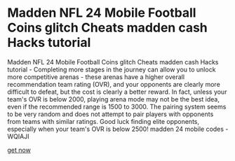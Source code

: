 # Madden NFL 24 Mobile Football Coins glitch Cheats madden cash Hacks tutorial

Madden NFL 24 Mobile Football Coins glitch Cheats madden cash Hacks tutorial - Completing more stages in the journey can allow you to unlock more competitive arenas - these arenas have a higher overall recommendation team rating (OVR), and your opponents are clearly more difficult to defeat, but the cost is clearly a better reward. In fact, unless your team's OVR is below 2000, playing arena mode may not be the best idea, even if the recommended range is 1500 to 3000. The pairing system seems to be very random and does not attempt to pair players with opponents from teams with similar ratings. Good luck finding elite opponents, especially when your team's OVR is below 2500! madden 24 mobile codes - WQIAJI

[get now](https://non-cgplus.com/madden-nfl-mobile/)
